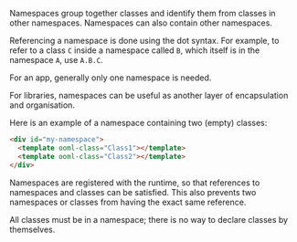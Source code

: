 Namespaces group together classes and identify them from classes in other namespaces. Namespaces can also contain other namespaces.

Referencing a namespace is done using the dot syntax. For example, to refer to a class `C` inside a namespace called `B`, which itself is in the namespace `A`, use `A.B.C`.

For an app, generally only one namespace is needed.

For libraries, namespaces can be useful as another layer of encapsulation and organisation.

Here is an example of a namespace containing two (empty) classes:

```html
<div id="my-namespace">
  <template ooml-class="Class1"></template>
  <template ooml-class="Class2"></template>
</div>
```

Namespaces are registered with the runtime, so that references to namespaces and classes can be satisfied. This also prevents two namespaces or classes from having the exact same reference. 

All classes must be in a namespace; there is no way to declare classes by themselves.
